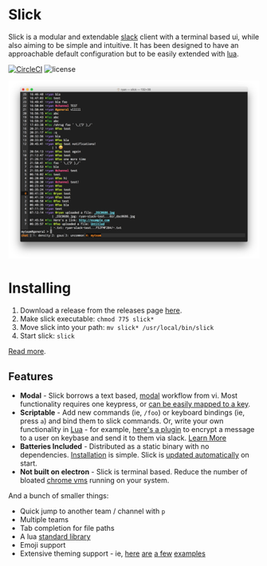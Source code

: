 # Slick

Slick is a modular and extendable [slack](//slack.com) client with a terminal based ui, while also
aiming to be simple and intuitive. It has been designed to have an approachable default
configuration but to be easily extended with [lua](//lua.org).

[![CircleCI](https://img.shields.io/circleci/project/github/1egoman/slick.svg)](https://circleci.com/gh/1egoman/slick)
![license](https://img.shields.io/github/license/1egoman/slick.svg)

[<img src="docs/gifs/Monokai.png" />](https://github.com/1egoman/slick/raw/master/docs/gifs/Monokai.png)

# Installing
1. Download a release from the releases page [here](https://github.com/1egoman/slick/releases).
2. Make slick executable: `chmod 775 slick*`
3. Move slick into your path: `mv slick* /usr/local/bin/slick`
4. Start slick: `slick`

[Read more](docs/Installing.md).

## Features

- **Modal** - Slick borrows a text based, [modal](docs/Modal.md) workflow from vi. Most
  functionality requires one keypress, or [can be easily mapped to a key](docs/Scripting.md).
- **Scriptable** - Add new commands (ie, `/foo`) or keyboard bindings (ie, press `a`) and bind
  them to slick commands. Or, write your own functionality in [Lua](//lua.org) - for example,
  [here's a plugin](examples/encrypt.lua) to encrypt a message to a user on keybase and send it to
  them via slack. [Learn More](docs/Scripting.md)
- **Batteries Included** - Distributed as a static binary with no dependencies.
  [Installation](docs/Installing.md) is simple. Slick is [updated automatically](docs/AutoUpdate.md)
  on start.
- **Not built on electron** - Slick is terminal based. Reduce the number of bloated [chrome
  vms](https://josephg.com/blog/electron-is-flash-for-the-desktop/) running on your system.

And a bunch of smaller things:
- Quick jump to another team / channel with `p`
- Multiple teams
- Tab completion for file paths
- A lua [standard library](https://github.com/1egoman/slick/blob/master/docs/Scripting.md#modules)
- Emoji support
- Extensive theming support - ie, [here](https://github.com/1egoman/slick/blob/master/docs/configuration/Message.Part.ChannelColor.md) [are](https://github.com/1egoman/slick/blob/master/docs/configuration/Message.Attachment.FieldValueColor.md) [a few](https://github.com/1egoman/slick/blob/master/docs/configuration/StatusBar.LogColor.md) [examples](https://github.com/1egoman/slick/blob/master/docs/configuration/StatusBar.GatewayConnectingColor.md)
